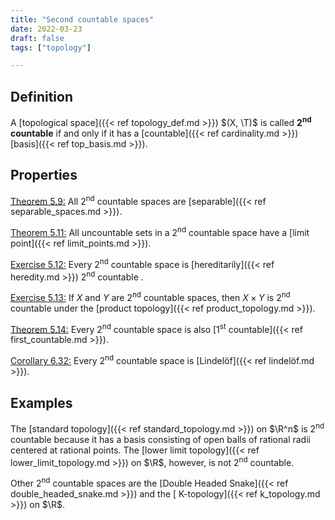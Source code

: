 ```yaml
---
title: "Second countable spaces"
date: 2022-03-23
draft: false
tags: ["topology"]

---
```



## Definition
A [topological space]({{< ref topology_def.md >}}) $(X, \T)$ is called **2<sup>nd</sup> countable** if and only if it has a [countable]({{< ref cardinality.md >}}) [basis]({{< ref top_basis.md >}}).

## Properties
[Theorem 5.9:](\work.pdf#page=43) All 2<sup>nd</sup> countable spaces are [separable]({{< ref separable_spaces.md >}}).

[Theorem 5.11:](\work.pdf#page=44) All uncountable sets in a 2<sup>nd</sup> countable space have a [limit point]({{< ref limit_points.md >}}).

[Exercise 5.12:](\work.pdf#page=44) Every 2<sup>nd</sup> countable space is [hereditarily]({{< ref heredity.md >}}) 2<sup>nd</sup> countable .

[Exercise 5.13:](\work.pdf#page=44) If $X$ and $Y$ are 2<sup>nd</sup> countable spaces, then $X \times Y$ is 2<sup>nd</sup> countable under the [product topology]({{< ref product_topology.md >}}).

[Theorem 5.14:](\work.pdf#page=45) Every 2<sup>nd</sup> countable space is also [1<sup>st</sup> countable]({{< ref first_countable.md >}}). 

[Corollary 6.32:](\work.pdf#page=62) Every 2<sup>nd</sup> countable space is [Lindelöf]({{< ref lindelöf.md >}}).

## Examples
The [standard topology]({{< ref standard_topology.md >}}) on $\R^n$ is 2<sup>nd</sup> countable because it has a basis consisting of open balls of rational radii centered at rational points. The [lower limit topology]({{< ref lower_limit_topology.md >}}) on $\R$, however, is not 2<sup>nd</sup> countable.

Other 2<sup>nd</sup> countable spaces are the [Double Headed Snake]({{< ref double_headed_snake.md >}}) and the [ K-topology]({{< ref k_topology.md >}}) on $\R$. 